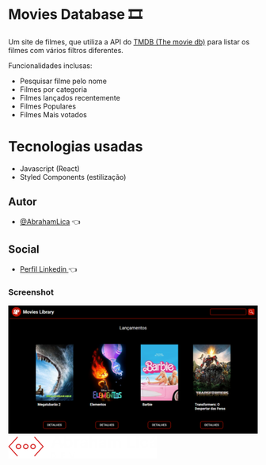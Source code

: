 
# Movies Database 🎞️

Um site de filmes, que utiliza a API do [TMDB (The movie db)](https://developer.themoviedb.org/reference/intro/getting-started) para listar os filmes com vários filtros diferentes.

Funcionalidades inclusas:

- Pesquisar filme pelo nome
- Filmes por categoria
- Filmes lançados recentemente
- Filmes Populares
- Filmes Mais votados


# Tecnologias usadas

- Javascript (React) 
- Styled Components (estilização)

## Autor

- [@AbrahamLica](https://www.github.com/AbrahamLica)  👈

## Social
- [Perfil Linkedin ](https://www.linkedin.com/in/abraham-melquisedeque-pereira-lic%C3%A1-0a1736203/) 👈


<h3>Screenshot</h3>
<img src="./src/imgs/screenshot.png">


<img src="./src/imgs/meu-logo-branco.png" width='300px'>



